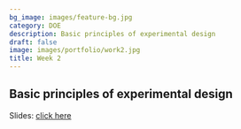```yaml
---
bg_image: images/feature-bg.jpg
category: DOE
description: Basic principles of experimental design
draft: false
image: images/portfolio/work2.jpg
title: Week 2
---
```


## Basic principles of experimental design

Slides: [click here](/slides/L2_DOE.html)
